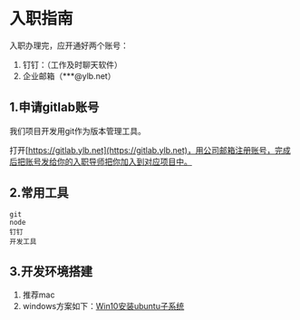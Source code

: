 # 入职指南

入职办理完，应开通好两个账号：

1. 钉钉：（工作及时聊天软件）
2. 企业邮箱（\*\*\*@ylb.net）

## 1.申请gitlab账号

我们项目开发用git作为版本管理工具。

打开[https://gitlab.ylb.net](https://gitlab.ylb.net)，用公司邮箱注册账号，完成后把账号发给你的入职导师把你加入到对应项目中。

## 2.常用工具

```asciidoc
git
node
钉钉
开发工具
```

## 3.开发环境搭建

1. 推荐mac
2. windows方案如下：[Win10安装ubuntu子系统](/tools/win10-ubuntu-gulp.md)



